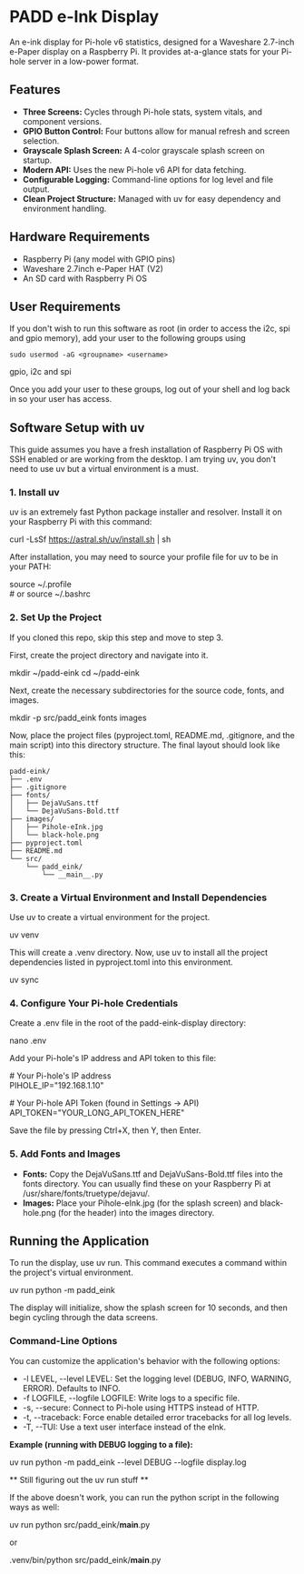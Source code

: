 # **PADD e-Ink Display**

An e-ink display for Pi-hole v6 statistics, designed for a Waveshare 2.7-inch e-Paper display on a Raspberry Pi. It provides at-a-glance stats for your Pi-hole server in a low-power format.

## **Features**

* **Three Screens:** Cycles through Pi-hole stats, system vitals, and component versions.  
* **GPIO Button Control:** Four buttons allow for manual refresh and screen selection.  
* **Grayscale Splash Screen:** A 4-color grayscale splash screen on startup.  
* **Modern API:** Uses the new Pi-hole v6 API for data fetching.  
* **Configurable Logging:** Command-line options for log level and file output.  
* **Clean Project Structure:** Managed with uv for easy dependency and environment handling.

## **Hardware Requirements**

* Raspberry Pi (any model with GPIO pins)  
* Waveshare 2.7inch e-Paper HAT (V2)  
* An SD card with Raspberry Pi OS

## **User Requirements**
If you don't wish to run this software as root (in order to access the i2c, spi and gpio memory), add your user to the following groups using 

```sudo usermod -aG <groupname> <username>```

gpio, i2c and spi

Once you add your user to these groups, log out of your shell and log back in so your user has access.

## **Software Setup with uv**

This guide assumes you have a fresh installation of Raspberry Pi OS with SSH enabled or are working from the desktop.  I am trying uv, you don't need to use uv but a virtual environment is a must.

### **1\. Install uv**

uv is an extremely fast Python package installer and resolver. Install it on your Raspberry Pi with this command:

curl \-LsSf https://astral.sh/uv/install.sh | sh

After installation, you may need to source your profile file for uv to be in your PATH:

source \~/.profile  
\# or source \~/.bashrc

### **2\. Set Up the Project**

If you cloned this repo, skip this step and move to step 3.

First, create the project directory and navigate into it.

mkdir \~/padd-eink
cd \~/padd-eink

Next, create the necessary subdirectories for the source code, fonts, and images.

mkdir \-p src/padd\_eink fonts images

Now, place the project files (pyproject.toml, README.md, .gitignore, and the main script) into this directory structure. The final layout should look like this:

```
padd-eink/  
├── .env  
├── .gitignore  
├── fonts/  
│   ├── DejaVuSans.ttf  
│   └── DejaVuSans-Bold.ttf  
├── images/  
│   ├── Pihole-eInk.jpg  
│   └── black-hole.png  
├── pyproject.toml  
├── README.md  
└── src/  
    └── padd_eink/  
        └── __main__.py
```

### **3\. Create a Virtual Environment and Install Dependencies**

Use uv to create a virtual environment for the project.

uv venv

This will create a .venv directory. Now, use uv to install all the project dependencies listed in pyproject.toml into this environment.

uv sync

### **4\. Configure Your Pi-hole Credentials**

Create a .env file in the root of the padd-eink-display directory:

nano .env

Add your Pi-hole's IP address and API token to this file:

\# Your Pi-hole's IP address  
PIHOLE\_IP="192.168.1.10"

\# Your Pi-hole API Token (found in Settings \-\> API)  
API\_TOKEN="YOUR\_LONG\_API\_TOKEN\_HERE"

Save the file by pressing Ctrl+X, then Y, then Enter.

### **5\. Add Fonts and Images**

* **Fonts:** Copy the DejaVuSans.ttf and DejaVuSans-Bold.ttf files into the fonts directory. You can usually find these on your Raspberry Pi at /usr/share/fonts/truetype/dejavu/.  
* **Images:** Place your Pihole-eInk.jpg (for the splash screen) and black-hole.png (for the header) into the images directory.

## **Running the Application**

To run the display, use uv run. This command executes a command within the project's virtual environment.

uv run python \-m padd\_eink

The display will initialize, show the splash screen for 10 seconds, and then begin cycling through the data screens.

### **Command-Line Options**

You can customize the application's behavior with the following options:

* \-l LEVEL, \--level LEVEL: Set the logging level (DEBUG, INFO, WARNING, ERROR). Defaults to INFO.  
* \-f LOGFILE, \--logfile LOGFILE: Write logs to a specific file.  
* \-s, \--secure: Connect to Pi-hole using HTTPS instead of HTTP.  
* \-t, \--traceback: Force enable detailed error tracebacks for all log levels.
* \-T, \--TUI: Use a text user interface instead of the eInk.

**Example (running with DEBUG logging to a file):**

uv run python \-m padd\_eink \--level DEBUG \--logfile display.log  

** Still figuring out the uv run stuff **

If the above doesn't work, you can run the python script in the following ways as well:

uv run python src/padd_eink/__main__.py

or

.venv/bin/python src/padd_eink/__main__.py
